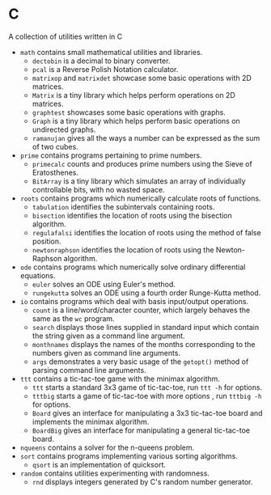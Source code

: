 # C
A collection of utilities written in C

- `math` contains small mathematical utilities and libraries.
    - `dectobin` is a decimal to binary converter.
    - `pcal` is a Reverse Polish Notation calculator.
    - `matrixop` and `matrixdet` showcase some basic operations with 2D matrices.
    - `Matrix` is a tiny library which helps perform operations on 2D matrices.
    - `graphtest` showcases some basic operations with graphs.
    - `Graph` is a tiny library which helps perform basic operations on undirected graphs.
    - `ramanujan` gives all the ways a number can be expressed as the sum of two cubes.
- `prime` contains programs pertaining to prime numbers.
    - `primecalc` counts and produces prime numbers using the Sieve of Eratosthenes.
    - `BitArray` is a tiny library which simulates an array of individually controllable bits, with no wasted space.
- `roots` contains programs which numerically calculate roots of functions.
    - `tabulation` identifies the subintervals containing roots.
    - `bisection` identifies the location of roots using the bisection algorithm.
    - `regulafalsi` identifies the location of roots using the method of false position.
    - `newtonraphson` identifies the location of roots using the Newton-Raphson algorithm.
- `ode` contains programs which numerically solve ordinary differential equations.
    - `euler` solves an ODE using Euler's method.
    - `rungekutta` solves an ODE using a fourth order Runge-Kutta method.
- `io` contains programs which deal with basis input/output operations.
    - `count` is a line/word/character counter, which largely behaves the same as the `wc` program.
    - `search` displays those lines supplied in standard input which contain the string given as a command line argument.
    - `monthnames` displays the names of the months corresponding to the numbers given as command line arguments.
    - `args` demonstrates a very basic usage of the `getopt()` method of parsing command line arguments.
- `ttt` contains a tic-tac-toe game with the minimax algorithm.
    - `ttt` starts a standard 3x3 game of tic-tac-toe, run `ttt -h` for options.
    - `tttbig` starts a game of tic-tac-toe with more options , run `tttbig -h` for options.
    - `Board` gives an interface for manipulating a 3x3 tic-tac-toe board and implements the minimax algorithm.
    - `BoardBig` gives an interface for manipulating a general tic-tac-toe board.
- `nqueens` contains a solver for the n-queens problem.
- `sort` contains programs implementing various sorting algorithms.
    - `qsort` is an implementation of quicksort.
- `random` contains utilities experimenting with randomness.
    - `rnd` displays integers generated by C's random number generator.
